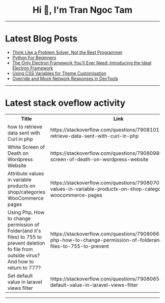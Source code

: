 <h1 align="center">Hi 👋, I'm Tran Ngoc Tam</h1>

---

# Latest Blog Posts 
<!-- BLOG-POST-LIST:START -->
- [Think Like a Problem Solver, Not the Best Programmer](https://dev.to/jenueldev/think-like-a-problem-solver-not-the-best-programmer-6po)
- [Python For Beginners](https://dev.to/yashrajxdev/python-for-beginners-5c59)
- [The Only Electron Framework You&#39;ll Ever Need: Introducing the Ideal Electron Framework](https://dev.to/rajaniraiyn/the-only-electron-framework-youll-ever-need-introducing-the-ideal-electron-framework-37jg)
- [Using CSS Variables for Theme Customisation](https://dev.to/dualitedev/using-css-variables-for-theme-customisation-5aoj)
- [Override and Mock Network Responses in DevTools](https://dev.to/geraldhamiltonwicks/override-and-mock-network-responses-in-devtools-166m)
<!-- BLOG-POST-LIST:END -->

---

# Latest stack oveflow activity
<table>
  <tr><th>Title</th><th>Link</th></tr>
  <!-- STACKOVERFLOW:START --><tr><td>how to retrieve data sent with Curl in php</td><td>https://stackoverflow.com/questions/79081015/how-to-retrieve-data-sent-with-curl-in-php</td></tr><tr><td>White Screen of Death on Wordpress Website</td><td>https://stackoverflow.com/questions/79080980/white-screen-of-death-on-wordpress-website</td></tr><tr><td>Attribute values in variable products on shop/categories WooCommerce pages</td><td>https://stackoverflow.com/questions/79080705/attribute-values-in-variable-products-on-shop-categories-woocommerce-pages</td></tr><tr><td>Using Php, How to change permission of Folder&lpar;and it&#39;s files&rpar; to 755 to prevent deletion fo file from outside virus? And how to return to 777?</td><td>https://stackoverflow.com/questions/79080665/using-php-how-to-change-permission-of-folderand-its-files-to-755-to-prevent</td></tr><tr><td>Set default value in laravel views filter</td><td>https://stackoverflow.com/questions/79080654/set-default-value-in-laravel-views-filter</td></tr><!-- STACKOVERFLOW:END -->
</table>

---


